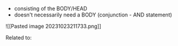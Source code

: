 - consisting of the BODY/HEAD
- doesn't necessarily need a BODY (conjunction - AND statement)

![[Pasted image 20231023211733.png]]

Related to: 